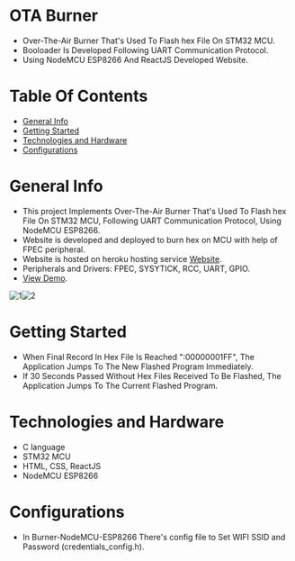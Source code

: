 # OTA Burner
- Over-The-Air Burner That's Used To Flash hex File On STM32 MCU.
- Booloader Is Developed Following UART Communication Protocol.
- Using NodeMCU ESP8266 And ReactJS Developed Website.
# Table Of Contents
- [General Info](#general-info)
- [Getting Started](#Getting-Started)
- [Technologies and Hardware](#Technologies-and-Hardware)
- [Configurations](#configurations)
# General Info
- This project Implements Over-The-Air Burner That's Used To Flash hex File On STM32 MCU, Following UART Communication Protocol, Using NodeMCU ESP8266.
- Website is developed and deployed to burn hex on MCU with help of FPEC peripheral.
- Website is hosted on heroku hosting service [Website](https://ota-flasher.herokuapp.com/).
- Peripherals and Drivers: FPEC, SYSYTICK, RCC, UART, GPIO.
- [View Demo](https://youtu.be/bJenN9XARbg).


![1](https://user-images.githubusercontent.com/74314248/176132841-ebe779c0-c267-441e-9e23-61b7b0ff0fe5.jpg)![2](https://user-images.githubusercontent.com/74314248/176132844-9efcd051-d292-4378-99d8-449369826c4b.jpg)


# Getting Started
- When Final Record In Hex File Is Reached ":00000001FF", The Application Jumps To The New Flashed Program Immediately.
- If 30 Seconds Passed Without Hex Files Received To Be Flashed, The Application Jumps To The Current Flashed Program.

# Technologies and Hardware
- C language
- STM32 MCU
- HTML, CSS, ReactJS
- NodeMCU ESP8266

# Configurations
- In Burner-NodeMCU-ESP8266 There's config file to Set WIFI SSID and Password (credentials_config.h).
